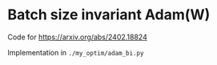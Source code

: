 # Batch size invariant Adam(W)

Code for https://arxiv.org/abs/2402.18824

Implementation in `./my_optim/adam_bi.py`